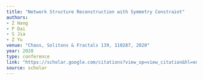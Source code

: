 ```yaml
---
title: "Network Structure Reconstruction with Symmetry Constraint"
authors:
- Z Hang
- P Dai
- S Jia
- Z Yu
venue: "Chaos, Solitons & Fractals 139, 110287, 2020"
year: 2020
type: conference
link: "https://scholar.google.com/citations?view_op=view_citation&hl=en&user=xtXbq_AAAAAJ&pagesize=100&citation_for_view=xtXbq_AAAAAJ:Zph67rFs4hoC"
source: scholar
---
```


